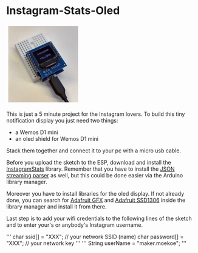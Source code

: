 # Instagram-Stats-Oled

<div>
<img src="docs/oled.png" height="200px" style="margin:5px">
</div>

This is just a 5 minute project for the Instagram lovers.
To build this tiny notification display you just need two things:
- a Wemos D1 mini
- an oled shield for Wemos D1 mini

Stack them together and connect it to your pc with a micro usb cable.

Before you upload the sketch to the ESP, download and install the [InstagramStats](https://github.com/witnessmenow/arduino-instagram-stats) library. Remember that you have to install the [JSON streaming parser](https://github.com/squix78/json-streaming-parser) as well, but this could be done easier via the Arduino library manager.

Moreover you have to install libraries for the oled display. If not already done, you can search for [Adafruit GFX](https://github.com/adafruit/Adafruit-GFX-Library) and [Adafruit SSD1306](https://github.com/adafruit/Adafruit_SSD1306) inside the library manager and install it from there.

Last step is to add your wifi credentials to the following lines of the sketch and to enter your's or anybody's Instagram username.

'''
char ssid[] = "XXX";       // your network SSID (name)
char password[] = "XXX";  // your network key
'''
'''
String userName = "maker.moekoe";
'''
